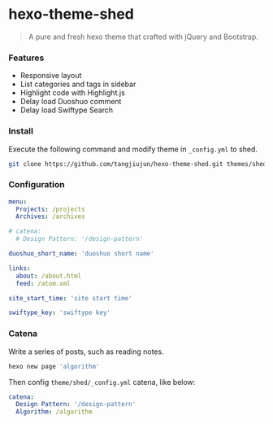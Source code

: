 # hexo-theme-shed
>A pure and fresh hexo theme that crafted with jQuery and Bootstrap.

### Features
* Responsive layout
* List categories and tags in sidebar
* Highlight code with Highlight.js
* Delay load Duoshuo comment
* Delay load Swiftype Search

### Install
Execute the following command and modify theme in `_config.yml` to shed.

```bash
git clone https://github.com/tangjiujun/hexo-theme-shed.git themes/shed
```

### Configuration

```yaml
menu:
  Projects: /projects
  Archives: /archives

# catena:
  # Design Pattern: '/design-pattern'

duoshuo_short_name: 'duoshuo short name'

links:
  about: /about.html
  feed: /atom.xml

site_start_time: 'site start time'

swiftype_key: 'swiftype key'
```

### Catena
Write a series of posts, such as reading notes.

```bash
hexo new page 'algorithm'
```

Then config `theme/shed/_config.yml` catena, like below:

```yaml
catena:
  Design Pattern: '/design-pattern'
  Algorithm: /algorithm
```
